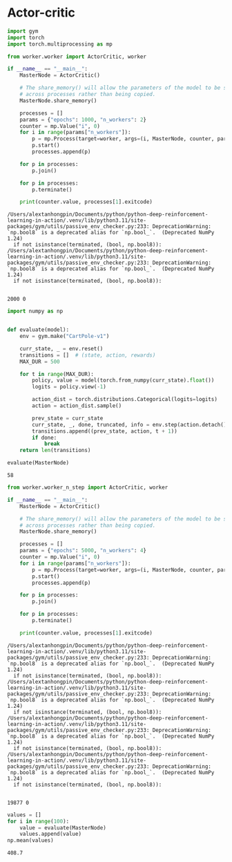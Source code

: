 # Actor-critic


```python
import gym
import torch
import torch.multiprocessing as mp
```


```python
from worker.worker import ActorCritic, worker

if __name__ == "__main__":
    MasterNode = ActorCritic()

    # The share_memory() will allow the parameters of the model to be shared
    # across processes rather than being copied.
    MasterNode.share_memory()

    processes = []
    params = {"epochs": 1000, "n_workers": 2}
    counter = mp.Value("i", 0)
    for i in range(params["n_workers"]):
        p = mp.Process(target=worker, args=(i, MasterNode, counter, params))
        p.start()
        processes.append(p)

    for p in processes:
        p.join()

    for p in processes:
        p.terminate()

    print(counter.value, processes[1].exitcode)
```

    /Users/alextanhongpin/Documents/python/python-deep-reinforcement-learning-in-action/.venv/lib/python3.11/site-packages/gym/utils/passive_env_checker.py:233: DeprecationWarning: `np.bool8` is a deprecated alias for `np.bool_`.  (Deprecated NumPy 1.24)
      if not isinstance(terminated, (bool, np.bool8)):
    /Users/alextanhongpin/Documents/python/python-deep-reinforcement-learning-in-action/.venv/lib/python3.11/site-packages/gym/utils/passive_env_checker.py:233: DeprecationWarning: `np.bool8` is a deprecated alias for `np.bool_`.  (Deprecated NumPy 1.24)
      if not isinstance(terminated, (bool, np.bool8)):


    2000 0



```python
import numpy as np


def evaluate(model):
    env = gym.make("CartPole-v1")

    curr_state, _ = env.reset()
    transitions = []  # (state, action, rewards)
    MAX_DUR = 500

    for t in range(MAX_DUR):
        policy, value = model(torch.from_numpy(curr_state).float())
        logits = policy.view(-1)

        action_dist = torch.distributions.Categorical(logits=logits)
        action = action_dist.sample()

        prev_state = curr_state
        curr_state, _, done, truncated, info = env.step(action.detach().numpy())
        transitions.append((prev_state, action, t + 1))
        if done:
            break
    return len(transitions)
```


```python
evaluate(MasterNode)
```




    58




```python
from worker.worker_n_step import ActorCritic, worker

if __name__ == "__main__":
    MasterNode = ActorCritic()

    # The share_memory() will allow the parameters of the model to be shared
    # across processes rather than being copied.
    MasterNode.share_memory()

    processes = []
    params = {"epochs": 5000, "n_workers": 4}
    counter = mp.Value("i", 0)
    for i in range(params["n_workers"]):
        p = mp.Process(target=worker, args=(i, MasterNode, counter, params))
        p.start()
        processes.append(p)

    for p in processes:
        p.join()

    for p in processes:
        p.terminate()

    print(counter.value, processes[1].exitcode)
```

    /Users/alextanhongpin/Documents/python/python-deep-reinforcement-learning-in-action/.venv/lib/python3.11/site-packages/gym/utils/passive_env_checker.py:233: DeprecationWarning: `np.bool8` is a deprecated alias for `np.bool_`.  (Deprecated NumPy 1.24)
      if not isinstance(terminated, (bool, np.bool8)):
    /Users/alextanhongpin/Documents/python/python-deep-reinforcement-learning-in-action/.venv/lib/python3.11/site-packages/gym/utils/passive_env_checker.py:233: DeprecationWarning: `np.bool8` is a deprecated alias for `np.bool_`.  (Deprecated NumPy 1.24)
      if not isinstance(terminated, (bool, np.bool8)):
    /Users/alextanhongpin/Documents/python/python-deep-reinforcement-learning-in-action/.venv/lib/python3.11/site-packages/gym/utils/passive_env_checker.py:233: DeprecationWarning: `np.bool8` is a deprecated alias for `np.bool_`.  (Deprecated NumPy 1.24)
      if not isinstance(terminated, (bool, np.bool8)):
    /Users/alextanhongpin/Documents/python/python-deep-reinforcement-learning-in-action/.venv/lib/python3.11/site-packages/gym/utils/passive_env_checker.py:233: DeprecationWarning: `np.bool8` is a deprecated alias for `np.bool_`.  (Deprecated NumPy 1.24)
      if not isinstance(terminated, (bool, np.bool8)):


    19877 0



```python
values = []
for i in range(100):
    value = evaluate(MasterNode)
    values.append(value)
np.mean(values)
```




    408.7


